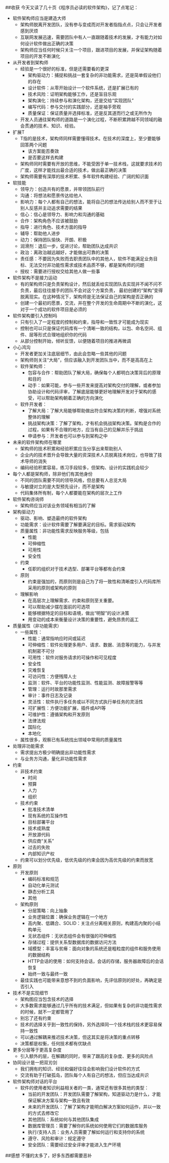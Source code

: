 ##收获
今天又读了几十页《程序员必读的软件架构》，记了点笔记：

- 软件架构师应当是建造大师
    + 架构师脱离开发团队，没有参与变成而对开发者指指点点，只会让开发者感到厌烦
    + 互联网发展迅速，需要团队中有人一直跟随着技术的发展，才有能力对如何设计软件做出正确的决策
    + 架构师应当任何时候只关注一个项目，跟进项目的发展，并保证架构随着项目的开发不断演化
- 从开发者到架构师
    + 经验是一个很好的标准，但是还需要看的更深
        * 架构驱动力：捕捉和挑战一套复杂的非功能需求，还是简单假设他们的存在
        * 设计软件：从零开始设计一个软件系统，还是扩展已有的
        * 技术风险：证明架构能够工作，还是盲目乐观
        * 架构演化：持续参与和演化架构，还是交给“实现团队”
        * 编写代码：参与交付的实践部分，还是袖手旁观
        * 质量保证：保证质量并选择标准，还是反其道而行之或无所作为
    + 开发人员通往架构师的道路是一个演化过程，不断积累跨越不同领域的融会贯通的技术、知识、经验。
- 扩展T
    + T指的是技术，架构师同样需要懂得技术。在技术的深度上，至少要能够回答两个问题
        * 该方案能否奏效
        * 是否要这样去构建
    + 架构师同时需要有开放的思维，不能受困于单一技术栈，这就要求技术的广度，这样才能找出最合适的技术，做出最正确的决策
    + 架构师需要有深厚的技术积累、多年软件构建经验、广阔的知识面
- 软技能
    + 领导力：创造共有的愿景，并带领团队前行
    + 沟通：将想法和愿景传达给他人
    + 影响力：每个人都有自己的想法，能将自己的想法传达给别人而不至于让别人反感并主动追求需要的结果
    + 信心：信心是领导力、影响力和沟通的基础
    + 合作：架构角色不应该被鼓励
    + 指导：进行角色、技术方面的指导
    + 辅导：帮助他人进步
    + 动力：保持团队愉快、开朗、积极
    + 润滑剂：退后一步，促进讨论，帮助团队达成共识
    + 政治：离政治越远越好，才能做出可靠的决策
    + 责任感：不要因为失败而去职责团队中的其他人，软件不能满足业务目标、无法交付非功能性需求或技术品质不够，都是架构师的问题
    + 授权：需要进行授权交给其他人做一些事
- 软件架构不是接力运动
    + 有的架构师只是负责架构设计，然后就丢给实现团队去实现并不闻不问不负责，最后往往接手的团队不会对这个方案负责， 最初创建的“架构”变得脱离现实。在这种情况下，架构师是无法保证自己的架构是否正确的
    + 创建一个最初的愿景，交流，并在整个开发的生命周期中不断的演化，这对于一个成功的软件项目是必须的
- 软件架构要引入控制吗
    + 只有引入了一定程度的控制和约束，指导和一致性才可能成为现实
    + 控制也可以只是保证代码库有一个清晰一致的结构，以包、命名空间、组件、层等形式合理地组织你的代码
    + 从部分控制开始，倾听反馈，以便随着项目的推进再微调
- 小心鸿沟
    + 开发者更加关注底层细节，由此会忽略一些其他的问题
    + 架构师则关注“大局”，但应该融入到开发团队当中，而不是高高在上
    + 软件架构师：
        * 包容与合作：帮助团队了解大局，确保每个人都明白决策背后的原理和目的
        * 动手：如果可能，参与一些开发来提高对架构交付的理解，或者参加协助设计和代码评审，了解底层能够更好地理解开发对于架构的感受，可以帮助架构朝着正确的方向演化
    + 软件开发者：
        * 了解大局：了解大局能够帮助做出符合架构决策的判断，增强对系统整体的理解
        * 挑战架构决策：了解了架构，才有机会挑战架构决策。架构是合作的过程，如果有不合理的地方，应当有自己的见解并乐于挑战
        * 申请参与：开发者也可以参与到架构之中
- 未来的软件架构师在哪里
    + 架构师的技术积累和经验积累应当分享出来帮助别人
    + 企业内的技术晋升会导致大量的资深技术人员脱离技术岗位，也导致了技术导师的消失
    + 编码经验积累容易，练习手段较多，但架构、设计的实践机会较少
- 每个人都是架构师，除非他们有其他身份
    + 不同的团队需要不同的领导风格，但总要有人总览大局
    + 与敏捷对立的是大型预先设计，而不是架构
    + 代码集体所有制，每个人都要能在架构的层次上工作
- 软件架构咨询师
    + 架构师应当对该业务领域有相当的了解
- 架构驱动力
    + 驱动、影响、塑造最终的软件架构
    + 功能需求：设计软件需要了解要满足的目标。需求驱动架构
    + 质量属性：非功能性需求反映服务等级，包括
        * 性能
        * 可伸缩性
        * 可用性
        * 安全性
    + 约束
        * 任职的组织对于技术选型、部署平台等都有会约束
    + 原则
        * 约束是强加的，而原则则是自己为了将一致性和清晰度引入代码库所采用的原则或架构的原则
    + 理解影响
        * 在高层次上理解需求、约束和原则至关重要。
        * 可以帮助减少摆在面前的可选项
        * 能够根据特定的目标和语境，做出“明智”的设计决策
        * 用变动的成本来衡量设计决策的重要性，避免昂贵的返工
- 质量属性（非功能需求）
    + 一些属性：
        * 性能：通常指响应时间或延迟
        * 可伸缩性：软件处理更多用户、请求、数据、消息等的能力，与并发机制密不可分
        * 可用性：软件对服务请求的可操作和可见程度
        * 安全性
        * 灾难恢复
        * 可访问性：方便残障人士
        * 监测：软件、平台的功能性监测、性能监测、故障报警等等
        * 管理：运行时故那里需求
        * 审计：事件日志及记录
        * 灵活性：软件执行多任务或以不同方式执行单任务的灵活性
        * 可扩展性：方便功能扩展，插件或API等
        * 可维护性：遵循架构和开发原则
        * 法律法规
        * 国际化
        * 本地化
    + 属性很多，观察已有系统找出领域中常用的质量属性
- 处理非功能需求
    + 需求提出方极少明确提出非功能性需求
    + 与业务方沟通，量化非功能性需求
- 约束
    + 非技术约束
        * 时间
        * 预算
        * 人力
        * 组织
    + 技术约束
        * 批准技术清单
        * 现有系统的互操作性
        * 目标部署平台
        * 技术成熟度
        * 开放源代码
        * 供应商“关系”
        * 过去的失败
        * 内部知识产权
    + 约束可以划分优先级，低优先级的约束会因为高优先级的约束而放宽
- 原则
    + 开发原则
        * 编码标准和规范
        * 自动化单元测试
        * 静态分析工具
        * 其他
    + 架构原则
        * 分层策略：向上抽象
        * 业务逻辑位置：确保业务逻辑在一个地方
        * 高内聚、低耦合、SOLID：关注点分离相关原则，构建高内聚的小结构单元
        * 无状态组件：无状态组件会有很强的可伸缩性
        * 存储过程：提供关系型数据库的数据访问方法
        * 域模型：丰富与贫瘠：面向对象的系统还是粗粒度的组件和服务使用的数据结构
        * HTTP会话的使用：如何支持会话，会话的存储，服务器故障后的会话恢复
        * 始终一致与最终一致
    + 最佳实践也可能带来意想不到的负面影响，先评估原则的好处，再确定是否引入
- 技术不是实现细节
    + 架构图应当包含技术的选择
    + 大多数需求能够通过几乎所有的技术满足，但如果有复杂的非功能性需求的时候，就不一定都管用了
    + 别忘了还有约束
    + 技术的选择关乎到一致性的保持，另外选择同一个技术栈的技术更容易保持一致性
    + 可以通过解耦来推迟技术决策，但这其实是将决策的重点转移
    + 决策都是权衡，任何技术都有优缺点
- 更多分层等于更高复杂度
    + 引入额外的层，在解耦的同时，带来了跟高的复杂度、更多的风险点
- 协同设计是一把双刃剑
    + 我们拥有的知识、经验和偏好往往会影响我们设计软件的方式
    + 交流有助于打破孤岛，团队每个人有自己的想法，但应当达成共识
- 软件架构师对话的平台
    + 软件的使用者知识利益相关者的一类，通常还有很多其他的类型：
        * 当前的开发团队：开发团队需要了解架构，知道驱动力是什么，才能保证解决方案与架构一致且有效
        * 未来的开发团队：了解了架构才能明白解决方案如何运作，并以一致的方式去修改它
        * 其他团队：系统如何与其他团队集成
        * 数据库管理员：需要了解你的系统如何使用它们的数据库服务
        * 执行/支持人员：业务人员需要了解如何运行和支持你的系统
        * 遵守、风险和审计：规定遵守
        * 安全团队：需要经过安全评审才能进入生产环境

##感想
不懂的太多了，好多东西都需要恶补